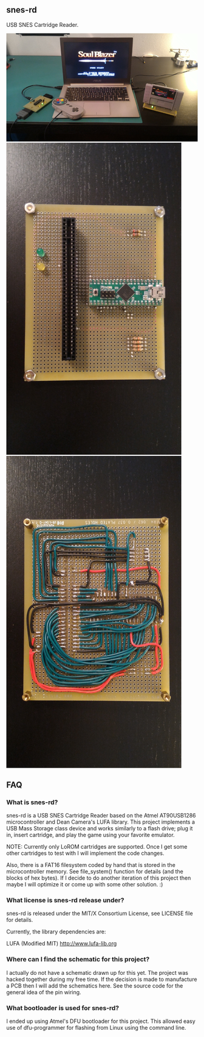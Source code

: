 ## snes-rd

USB SNES Cartridge Reader.

![snes-rd_snes-pad.png](pictures/snes-rd_snes-pad.png?raw=true)
![snes-rd_top.png](pictures/snes-rd_top.png?raw=true)
![snes-rd_bottom.png](pictures/snes-rd_bottom.png?raw=true)

## FAQ

### What is snes-rd?

snes-rd is a USB SNES Cartridge Reader based on the Atmel AT90USB1286
microcontroller and Dean Camera's LUFA library. This project implements a USB
Mass Storage class device and works similarly to a flash drive; plug it in,
insert cartridge, and play the game using your favorite emulator.

NOTE: Currently only LoROM cartridges are supported. Once I get some other
cartridges to test with I will implement the code changes.

Also, there is a FAT16 filesystem coded by hand that is stored in the
microcontroller memory. See file_system() function for details (and the blocks
of hex bytes). If I decide to do another iteration of this project then maybe I
will optimize it or come up with some other solution. :)

### What license is snes-rd release under?

snes-rd is released under the MIT/X Consortium License, see LICENSE file
for details.

Currently, the library dependencies are:

LUFA (Modified MIT)
	http://www.lufa-lib.org

### Where can I find the schematic for this project?

I actually do not have a schematic drawn up for this yet. The project was hacked
together during my free time. If the decision is made to manufacture a PCB then
I will add the schematics here. See the source code for the general idea of the
pin wiring.

### What bootloader is used for snes-rd?

I ended up using Atmel's DFU bootloader for this project. This allowed easy use
of dfu-programmer for flashing from Linux using the command line.
